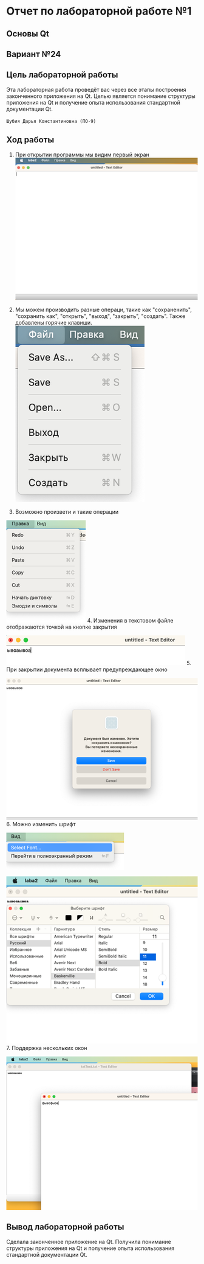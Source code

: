 # Отчет по лабораторной работе №1

## Основы Qt

## Вариант №24
## Цель лабораторной работы

Эта лабораторная работа проведёт вас через все этапы построения законченного приложения на Qt. Целью является понимание структуры приложения на Qt и получение опыта использования стандартной документации Qt.

`Шубия Дарья Константиновна (ПО-9)`

## Ход работы
1. При открытии программы мы видим первый экран
![image](scrins/img_-1.png)

2. Мы можем производить разные операци, такие как "сохраненить", "сохранить как", "открыть", "выход", "закрыть", "создать".
Также добавлены горячие клавиши.
![image](scrins/img_0.png)
3. Возможно произвети и такие операции

![image](scrins/img_1.png)
4. Изменения в текстовом файле отображаются точкой на кнопке закрытия

![img_2.png](scrins/img_2.png)
5. При закрытии документа всплывает предупреждающее окно

![img_3.png](scrins/img_3.png)
6. Можно изменить шрифт

![img_4.png](scrins/img_4.png)

![img_5.png](scrins/img_5.png)
7. Поддержка нескольких окон

![img_6.png](scrins/img_6.png)

## Вывод лабораторной работы

Сделала законченное приложение на Qt. Получила понимание структуры приложения на Qt и получение опыта использования стандартной документации Qt.
